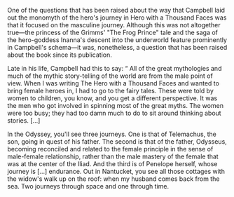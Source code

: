 One of the questions that has been raised about the way that Campbell laid out the monomyth of the hero's journey in Hero with a Thousand Faces was that it focused on the masculine journey. Although this was not altogether true—the princess of the Grimms' "The Frog Prince" tale and the saga of the hero-goddess Inanna's descent into the underworld feature prominently in Campbell's schema—it was, nonetheless, a question that has been raised about the book since its publication.

Late in his life, Campbell had this to say:
“ 	All of the great mythologies and much of the mythic story-telling of the world are from the male point of view. When I was writing The Hero with a Thousand Faces and wanted to bring female heroes in, I had to go to the fairy tales. These were told by women to children, you know, and you get a different perspective. It was the men who got involved in spinning most of the great myths. The women were too busy; they had too damn much to do to sit around thinking about stories. [...]

In the Odyssey, you'll see three journeys. One is that of Telemachus, the son, going in quest of his father. The second is that of the father, Odysseus, becoming reconciled and related to the female principle in the sense of male-female relationship, rather than the male mastery of the female that was at the center of the Iliad. And the third is of Penelope herself, whose journey is [...] endurance. Out in Nantucket, you see all those cottages with the widow's walk up on the roof: when my husband comes back from the sea. Two journeys through space and one through time.
